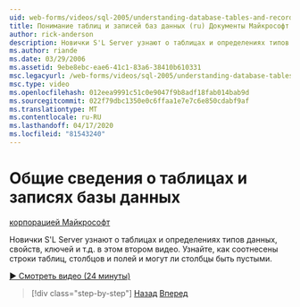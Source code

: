 ```yaml
---
uid: web-forms/videos/sql-2005/understanding-database-tables-and-records
title: Понимание таблиц и записей баз данных (ru) Документы Майкрософт
author: rick-anderson
description: Новички S'L Server узнают о таблицах и определениях типов данных, свойств, ключей и т.д. в этом втором видео. Узнайте, как строки таблицы, столбцы, ...
ms.author: riande
ms.date: 03/29/2006
ms.assetid: 9ebe8ebc-eae6-41c1-83a6-38410b610331
msc.legacyurl: /web-forms/videos/sql-2005/understanding-database-tables-and-records
msc.type: video
ms.openlocfilehash: 012eea9991c51c0e9047f9b8adf18fab014bab9d
ms.sourcegitcommit: 022f79dbc1350e0c6ffaa1e7e7c6e850cdabf9af
ms.translationtype: MT
ms.contentlocale: ru-RU
ms.lasthandoff: 04/17/2020
ms.locfileid: "81543240"
---
```

# <a name="understanding-database-tables-and-records"></a>Общие сведения о таблицах и записях базы данных

[корпорацией Майкрософт](https://github.com/microsoft)

Новички S'L Server узнают о таблицах и определениях типов данных, свойств, ключей и т.д. в этом втором видео. Узнайте, как соотнесены строки таблиц, столбцов и полей и могут ли столбцы быть пустыми.

[&#9654; Смотреть видео (24 минуты)](https://channel9.msdn.com/Blogs/ASP-NET-Site-Videos/understanding-database-tables-and-records)

> [!div class="step-by-step"]
> [Назад](what-is-a-database.md)
> [Вперед](more-about-column-data-types-and-other-properties.md)
